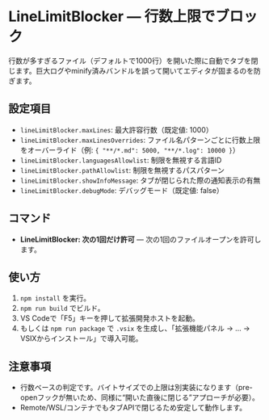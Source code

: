 # LineLimitBlocker — 行数上限でブロック

行数が多すぎるファイル（デフォルトで1000行）を開いた際に自動でタブを閉じます。巨大ログやminify済みバンドルを誤って開いてエディタが固まるのを防ぎます。

## 設定項目
- `lineLimitBlocker.maxLines`: 最大許容行数（既定値: 1000）
- `lineLimitBlocker.maxLinesOverrides`: ファイル名パターンごとに行数上限をオーバーライド（例: `{ "**/*.md": 5000, "**/*.log": 10000 }`）
- `lineLimitBlocker.languagesAllowlist`: 制限を無視する言語ID
- `lineLimitBlocker.pathAllowlist`: 制限を無視するパスパターン
- `lineLimitBlocker.showInfoMessage`: タブが閉じられた際の通知表示の有無
- `lineLimitBlocker.debugMode`: デバッグモード（既定値: false）

## コマンド
- **LineLimitBlocker: 次の1回だけ許可** — 次の1回のファイルオープンを許可します。

## 使い方
1. `npm install` を実行。
2. `npm run build` でビルド。
3. VS Codeで「F5」キーを押して拡張開発ホストを起動。
4. もしくは `npm run package` で `.vsix` を生成し、「拡張機能パネル → … → VSIXからインストール」で導入可能。

## 注意事項
- 行数ベースの判定です。バイトサイズでの上限は別実装になります（pre-openフックが無いため、同様に“開いた直後に閉じる”アプローチが必要）。
- Remote/WSL/コンテナでもタブAPIで閉じるため安定して動作します。